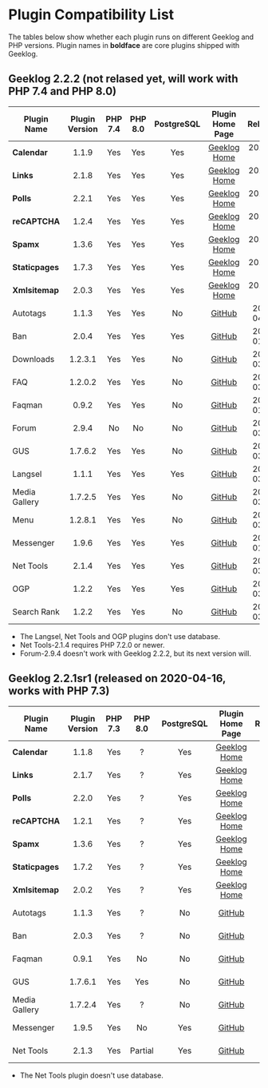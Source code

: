 # Plugin Compatibility List
The tables below show whether each plugin runs on different Geeklog and PHP versions.  Plugin names in **boldface** are core plugins shipped with Geeklog.


## Geeklog 2.2.2 (not relased yet, will work with PHP 7.4 and PHP 8.0) ##
|      Plugin Name|Plugin Version|PHP 7.4|PHP 8.0|PostgreSQL|                                         Plugin Home Page|  Released|
|             ----|         :---:|  :---:|  :---:|     :---:|                                                    :---:|     :---:|
|     **Calendar**|         1.1.9|    Yes|    Yes|       Yes|                  [Geeklog Home](https://www.geeklog.net)|2022-??-??|
|        **Links**|         2.1.8|    Yes|    Yes|       Yes|                  [Geeklog Home](https://www.geeklog.net)|2022-??-??|
|        **Polls**|         2.2.1|    Yes|    Yes|       Yes|                  [Geeklog Home](https://www.geeklog.net)|2022-??-??|
|    **reCAPTCHA**|         1.2.4|    Yes|    Yes|       Yes|                  [Geeklog Home](https://www.geeklog.net)|2022-??-??|
|        **Spamx**|         1.3.6|    Yes|    Yes|       Yes|                  [Geeklog Home](https://www.geeklog.net)|2022-??-??|
|  **Staticpages**|         1.7.3|    Yes|    Yes|       Yes|                  [Geeklog Home](https://www.geeklog.net)|2022-??-??|
|   **Xmlsitemap**|         2.0.3|    Yes|    Yes|       Yes|                  [Geeklog Home](https://www.geeklog.net)|2022-??-??|
|         Autotags|         1.1.3|    Yes|    Yes|        No|    [GitHub](https://github.com/Geeklog-Plugins/autotags)|2020-04-18|
|              Ban|         2.0.4|    Yes|    Yes|       Yes|         [GitHub](https://github.com/Geeklog-Plugins/ban)|2022-01-20|
|        Downloads|       1.2.3.1|    Yes|    Yes|        No|   [GitHub](https://github.com/Geeklog-Plugins/downloads)|2022-03-08|
|              FAQ|       1.2.0.2|    Yes|    Yes|        No|         [GitHub](https://github.com/Geeklog-Plugins/faq)|2022-03-10|
|           Faqman|         0.9.2|    Yes|    Yes|        No|      [GitHub](https://github.com/Geeklog-Plugins/faqman)|2022-01-18|
|            Forum|         2.9.4|     No|     No|        No|       [GitHub](https://github.com/Geeklog-Plugins/forum)|2020-03-13|
|              GUS|       1.7.6.2|    Yes|    Yes|        No|         [GitHub](https://github.com/Geeklog-Plugins/gus)|2022-03-10|
|          Langsel|         1.1.1|    Yes|    Yes|       Yes|     [GitHub](https://github.com/Geeklog-Plugins/langsel)|2022-03-10|
|    Media Gallery|       1.7.2.5|    Yes|    Yes|        No|[GitHub](https://github.com/Geeklog-Plugins/mediagallery)|2022-03-10|
|             Menu|       1.2.8.1|    Yes|    Yes|        No|        [GitHub](https://github.com/Geeklog-Plugins/menu)|2022-03-10|
|        Messenger|         1.9.6|    Yes|    Yes|       Yes|   [GitHub](https://github.com/Geeklog-Plugins/messenger)|2022-01-18|
|        Net Tools|         2.1.4|    Yes|    Yes|       Yes|    [GitHub](https://github.com/Geeklog-Plugins/nettools)|2022-03-11|
|              OGP|         1.2.2|    Yes|    Yes|       Yes|         [GitHub](https://github.com/Geeklog-Plugins/ogp)|2022-03-10|
|      Search Rank|         1.2.2|    Yes|    Yes|        No|  [GitHub](https://github.com/Geeklog-Plugins/searchrank)|2022-03-08|

* The Langsel, Net Tools and OGP plugins don't use database.
* Net Tools-2.1.4 requires PHP 7.2.0 or newer.
* Forum-2.9.4 doesn't work with Geeklog 2.2.2, but its next version will.

## Geeklog 2.2.1sr1 (released on 2020-04-16, works with PHP 7.3) ##
|      Plugin Name|Plugin Version|PHP 7.3|PHP 8.0|PostgreSQL|                                         Plugin Home Page|  Released|
|             ----|         :---:|  :---:|  :---:|     :---:|                                                    :---:|     :---:|
|     **Calendar**|         1.1.8|    Yes|      ?|       Yes|                  [Geeklog Home](https://www.geeklog.net)|2020-04-16|
|        **Links**|         2.1.7|    Yes|      ?|       Yes|                  [Geeklog Home](https://www.geeklog.net)|2020-04-16|
|        **Polls**|         2.2.0|    Yes|      ?|       Yes|                  [Geeklog Home](https://www.geeklog.net)|2020-04-16|
|    **reCAPTCHA**|         1.2.1|    Yes|      ?|       Yes|                  [Geeklog Home](https://www.geeklog.net)|2020-04-16|
|        **Spamx**|         1.3.6|    Yes|      ?|       Yes|                  [Geeklog Home](https://www.geeklog.net)|2020-04-16|
|  **Staticpages**|         1.7.2|    Yes|      ?|       Yes|                  [Geeklog Home](https://www.geeklog.net)|2020-04-16|
|   **Xmlsitemap**|         2.0.2|    Yes|      ?|       Yes|                  [Geeklog Home](https://www.geeklog.net)|2020-04-16|
|         Autotags|         1.1.3|    Yes|      ?|        No|    [GitHub](https://github.com/Geeklog-Plugins/autotags)|2020-04-18|
|              Ban|         2.0.3|    Yes|      ?|        No|         [GitHub](https://github.com/Geeklog-Plugins/ban)|2019-09-28|
|           Faqman|         0.9.1|    Yes|     No|        No|      [GitHub](https://github.com/Geeklog-Plugins/faqman)|2018-06-07|
|              GUS|       1.7.6.1|    Yes|    Yes|        No|         [GitHub](https://github.com/Geeklog-Plugins/gus)|2020-04-28|
|    Media Gallery|       1.7.2.4|    Yes|      ?|        No|[GitHub](https://github.com/Geeklog-Plugins/mediagallery)|2020-06-09|
|        Messenger|         1.9.5|    Yes|     No|       Yes|   [GitHub](https://github.com/Geeklog-Plugins/messenger)|2020-06-09|
|        Net Tools|         2.1.3|    Yes|Partial|       Yes|    [GitHub](https://github.com/Geeklog-Plugins/nettools)|2020-04-20|

* The Net Tools plugin doesn't use database.
